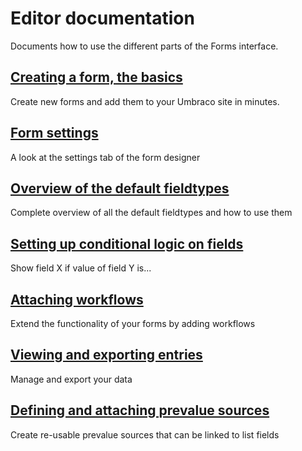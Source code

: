 # Editor documentation
Documents how to use the different parts of the Forms interface.

## [Creating a form, the basics](Creating-a-Form/index.md)
Create new forms and add them to your Umbraco site in minutes.

## [Form settings](Creating-a-form/Form-Settings/index.md)
A look at the settings tab of the form designer

## [Overview of the default fieldtypes](Creating-a-form/Fieldtypes/index.md)
Complete overview of all the default fieldtypes and how to use them

## [Setting up conditional logic on fields](Creating-a-form/Conditional-Logic/index.md)
Show field X if value of field Y is...

## [Attaching workflows](Attaching-Workflows/index.md)
Extend the functionality of your forms by adding workflows

## [Viewing and exporting entries](Viewing-and-Exporting-Entries/index.md)
Manage and export your data

## [Defining and attaching prevalue sources](Defining-and-Attaching-Prevaluesources/index.md)
Create re-usable prevalue sources that can be linked to list fields
